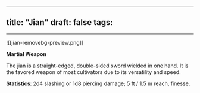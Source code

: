 
---
title: "Jian"
draft: false
tags:
  - 
---

![[jian-removebg-preview.png]]

**Martial Weapon**

The jian is a straight-edged, double-sided sword wielded in one hand. It is the favored weapon of most cultivators due to its versatility and speed.

**Statistics**: 2d4 slashing or 1d8 piercing damage; 5 ft / 1.5 m reach, finesse.